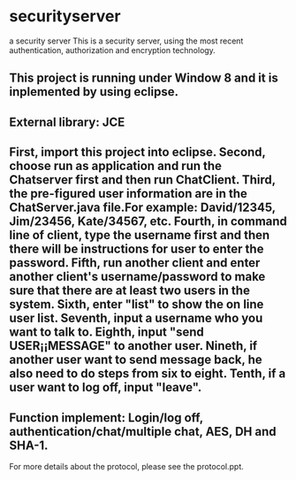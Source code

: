 # securityserver
a security server
This is a security server, using the most recent authentication, authorization and encryption technology. 

This project is running under Window 8 and it is inplemented by using eclipse.
-------------------------------------------------------------------------------
External library: JCE
-------------------------------------------------------------------------------
First, import this project into eclipse.
Second, choose run as application and run the Chatserver first and then run ChatClient.
Third, the pre-figured user information are in the ChatServer.java file.For example: David/12345, Jim/23456, Kate/34567, etc.
Fourth, in command line of client, type the username first and then there will be instructions for user to enter the password.
Fifth, run another client and enter another client's username/password to make sure that there are at least two users in the system.
Sixth, enter "list" to show the on line user list.
Seventh, input a username who you want to talk to.
Eighth, input "send USER¡¡MESSAGE" to another user.
Nineth, if another user want to send message back, he also need to do steps from six to eight.
Tenth, if a user want to log off, input "leave".
-------------------------------------------------------------------------------
Function implement:
Login/log off, authentication/chat/multiple chat, AES, DH and SHA-1.
-------------------------------------------------------------------------------
For more details about the protocol, please see the protocol.ppt. 
